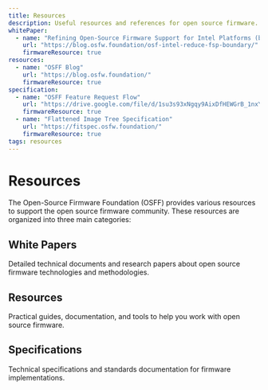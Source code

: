 ```yaml
---
title: Resources
description: Useful resources and references for open source firmware.
whitePaper:
  - name: "Refining Open-Source Firmware Support for Intel Platforms (by Subrata Banik)"
    url: "https://blog.osfw.foundation/osf-intel-reduce-fsp-boundary/"
    firmwareResource: true
resources:
  - name: "OSFF Blog"
    url: "https://blog.osfw.foundation/"
    firmwareResource: true
specification:
  - name: "OSFF Feature Request Flow"
    url: "https://drive.google.com/file/d/1su3s93xNgqy9AixDfHEWGrB_1nxYbQoz/view?usp=drive_link"
    firmwareResource: true
  - name: "Flattened Image Tree Specification"
    url: "https://fitspec.osfw.foundation/"
    firmwareResource: true
tags: resources
---
```


# Resources

The Open-Source Firmware Foundation (OSFF) provides various resources to support the open source firmware community. These resources are organized into three main categories:

## White Papers
Detailed technical documents and research papers about open source firmware technologies and methodologies.

## Resources
Practical guides, documentation, and tools to help you work with open source firmware.

## Specifications
Technical specifications and standards documentation for firmware implementations.
